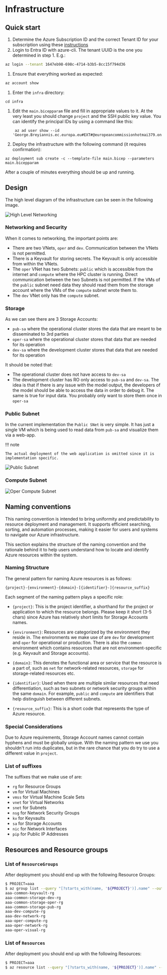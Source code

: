 # Infrastructure

## Quick start

1. Determine the Azure Subscription ID and the correct Tenant ID for your subscription using these
    [instructions](https://learn.microsoft.com/en-us/azure/azure-portal/get-subscription-tenant-id)
1. Login to Entra ID with azure-cli. The tenant UUID is the one you determined in step 1. E.g.:
```bash
az login --tenant 1647eb98-698c-4714-b3b5-8cc15f794d36
```
1. Ensure that everything worked as expected:
``` bash
az account show
```
1. Enter the `infra` directory:
``` 
cd infra
```
1. Edit the `main.bicepparam` file and fill in appropriate values to it.
   At the very least you should change `project` and the SSH public key value.
   You can identify the principal IDs by using a command like this:
   ```
    az ad user show --id 'George.Breyiannis.ec.europa.eu#EXT#@europeancommissionhotmai379.onmicrosoft.com'
   ```

1. Deploy the infrastructure with the following command (it requires confirmation):
```
az deployment sub create -c --template-file main.bicep --parameters main.bicepparam
```

After a couple of minutes everything should be up and running.

<!-- ## High level design -->
<!---->
<!-- ![High Level Setup](img/high_level_setup.png) -->

## Design

The high level diagram of the infrastructure can be seen in the following image.

![High Level Networking](img/networking.png)

### Networking and Security

When it comes to networking, the important points are:

- There are two VNets, `oper` and `dev`. Communication between the VNets is not permitted.
- There is a Keyvault for storing secrets. The Keyvault is only accessible from within the VNets.
- The `oper` VNet has two Subnets: `public` which is accessible from the internet and `compute` where the HPC cluster is running.
  Direct communication between the two Subnets is not permitted. 
  If the VMs of the `public` subnet need data they should read them from the storage account where the VMs of the `compute` subnet wrote them to.
- The `dev` VNet only has the `compute` subnet. 

### Storage

As we can see there are 3 Storage Accounts: 

- `pub-sa` where the operational cluster stores the data that are meant to be disseminated to 3rd parties
- `oper-sa` where the operational cluster stores that data that are needed for its operation
- `dev-sa` where the development cluster stores that data that are needed for its operation

It should be noted that:

- The operational cluster does not have access to `dev-sa`
- The development cluster has RO only access to `pub-sa` and `dev-sa`. 
  The idea is that if there is any issue with the model output, the developers of the model should be able to access the data 
  in order to debug it. The same is true for input data. You probably only want to store them once in `oper-sa`

### Public Subnet

In the current implementation the `Public SNet`  is very simple. It has just a single VM which is being used to read data from 
`pub-sa` and visualize them via a web-app.

!!! note
    
    The actual deployment of the web application is omitted since it is implementation specific.

![Public Subnet](img/public_snet.png)

### Compute Subnet

![Oper Compute Subnet](img/oper_compute_snet.png)

## Naming conventions

This naming convention is intended to bring uniformity and predictability to resource deployment and management.
It supports efficient searching, sorting, and automation processes, 
making it easier for users and systems to navigate our Azure infrastructure.

This section explains the structure of the naming convention and the rationale behind it 
to help users understand how to locate and identify Azure resources within the system.

### Naming Structure

The general pattern for naming Azure resources is as follows:

```
{project}-{environment}-{domain}-[{identifier}-]{resource_suffix}
```

Each segment of the naming pattern plays a specific role:

- `{project}`: This is the project identifier, a shorthand for the project or application to which the resource belongs.
  Please keep it short (3-5 chars) since Azure has relatively short limits for Storage Accounts names.

- `{environment}`: Resources are categorized by the environment they reside in.
  The environments we make use of are `dev` for development and `oper` for operational or production.
  There is also the `common` environment which contains resources that are not environment-specific
  (e.g. Keyvault and Storage accounts).

- `{domain}`: This denotes the functional area or service that the resource is a part of,
  such as `net` for network-related resources, `storage` for storage-related resources etc.

- `{identifier}`: Used when there are multiple similar resources that need differentiation, 
  such as two subnets or network security groups within the same `domain`. 
  For example, `public` and `compute` are identifiers that help distinguish between different subnets.

- `{resource_suffix}`: This is a short code that represents the type of Azure resource.

### Special Considerations

Due to Azure requirements, Storage Account names cannot contain hyphens and must be globally unique. 
With the naming pattern we use you shouldn't run into duplicates, but in the rare chance that you do
try to use a different value in `project`.

### List of suffixes

The suffixes that we make use of are:

- `rg` for Resource Groups
- `vm` for Virtual Machines
- `vmss` for Virtual Machine Scale Sets
- `vnet` for Virtual Networks
- `snet` for Subnets
- `nsg` for Network Security Groups
- `kv` for Keyvaults
- `sa` for Storage Accounts
- `nic` for Network Interfaces
- `pip` for Public IP Addresses

## Resources and Resource groups

### List of `ResourceGroups`

After deployment you should end up with the following Resource Groups:

``` bash
$ PROJECT=aaa
$ az group list --query "[?starts_with(name, '${PROJECT}')].name" --output table
aaa-common-keyvault-rg
aaa-common-storage-dev-rg
aaa-common-storage-oper-rg
aaa-common-storage-pub-rg
aaa-dev-compute-rg
aaa-dev-network-rg
aaa-oper-compute-rg
aaa-oper-network-rg
aaa-oper-visual-rg
```

### List of `Resources`

After deployment you should end up with the following Resources:

``` bash
$ PROJECT=aaa
$ az resource list --query "[?starts_with(name, '${PROJECT}')].name" --output tsv | sort
```
